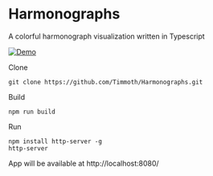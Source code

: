 # Harmonographs

A colorful harmonograph visualization written in Typescript

[![Demo](https://img.shields.io/badge/live-demo-green?style=flat-square)](https://timmoth.com/showcase/qylUPOdxl06zh-ae29AHZw)

Clone
```
git clone https://github.com/Timmoth/Harmonographs.git
```
Build
```
npm run build
```
Run 
```
npm install http-server -g
http-server
```
App will be available at http://localhost:8080/
